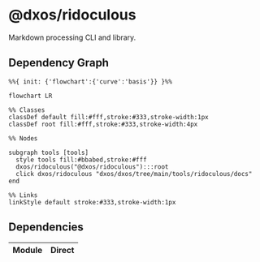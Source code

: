 # @dxos/ridoculous

Markdown processing CLI and library.

## Dependency Graph

```mermaid
%%{ init: {'flowchart':{'curve':'basis'}} }%%

flowchart LR

%% Classes
classDef default fill:#fff,stroke:#333,stroke-width:1px
classDef root fill:#fff,stroke:#333,stroke-width:4px

%% Nodes

subgraph tools [tools]
  style tools fill:#bbabed,stroke:#fff
  dxos/ridoculous("@dxos/ridoculous"):::root
  click dxos/ridoculous "dxos/dxos/tree/main/tools/ridoculous/docs"
end

%% Links
linkStyle default stroke:#333,stroke-width:1px
```

## Dependencies

| Module | Direct |
|---|---|
